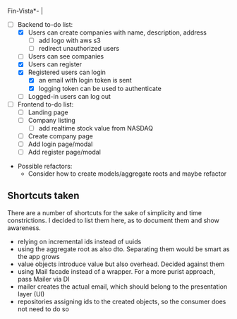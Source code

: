 Fin-Vista*-
| 

- [ ] Backend to-do list:
  - [x] Users can create companies with name, description, address
    - [ ] add logo with aws s3
    - [ ] redirect unauthorized users 
  - [ ] Users can see companies
  - [x] Users can register
  - [x] Registered users can login
    - [x] an email with login token is sent
    - [x] logging token can be used to authenticate
  - [ ] Logged-in users can log out
  
- [ ] Frontend to-do list:
  - [ ] Landing page
  - [ ] Company listing
    - [ ] add realtime stock value from NASDAQ
  - [ ] Create company page
  - [ ] Add login page/modal
  - [ ] Add register page/modal

- Possible refactors:
  - Consider how to create models/aggregate roots and maybe refactor

## Shortcuts taken
There are a number of shortcuts for the sake of simplicity and time constrictions.
I decided to list them here, as to document them and show awareness.
- relying on incremental ids instead of uuids
- using the aggregate root as also dto. Separating them would be smart as the app grows 
- value objects introduce value but also overhead. Decided against them
- using Mail facade instead of a wrapper. For a more purist approach, pass Mailer via DI
- mailer creates the actual email, which should belong to the presentation layer (UI)
- repositories assigning ids to the created objects, so the consumer does not need to do so

